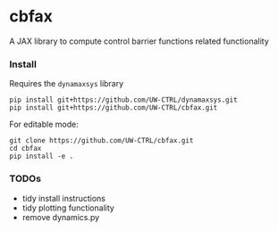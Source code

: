 # cbfax

A JAX library to compute control barrier functions related functionality


### Install

Requires the `dynamaxsys` library

```
pip install git+https://github.com/UW-CTRL/dynamaxsys.git
pip install git+https://github.com/UW-CTRL/cbfax.git
```

For editable mode:

```
git clone https://github.com/UW-CTRL/cbfax.git
cd cbfax
pip install -e .
```


### TODOs
- tidy install instructions
- tidy plotting functionality
- remove dynamics.py